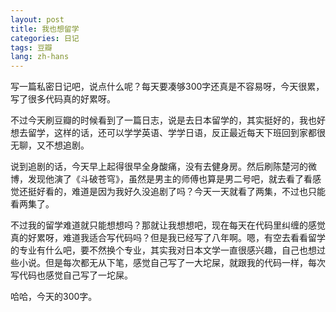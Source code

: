 ```yaml
---
layout: post
title: 我也想留学
categories: 日记
tags: 豆瓣
lang: zh-hans
---
```

写一篇私密日记吧，说点什么呢？每天要凑够300字还真是不容易呀，今天很累，写了很多代码真的好累呀。

不过今天刷豆瓣的时候看到了一篇日志，说是去日本留学的，其实挺好的，我也好想去留学，这样的话，还可以学学英语、学学日语，反正最近每天下班回到家都很无聊，又不想追剧。

说到追剧的话，今天早上起得很早全身酸痛，没有去健身房。然后刷陈楚河的微博，发现他演了《斗破苍穹》，虽然是男主的师傅也算是男二号吧，就去看了看感觉还挺好看的，难道是因为我好久没追剧了吗？今天一天就看了两集，不过也只能看两集了。

不过我的留学难道就只能想想吗？那就让我想想吧，现在每天在代码里纠缠的感觉真的好累呀，难道我适合写代码吗？但是我已经写了八年啊。嗯，有空去看看留学的专业有什么吧，要不然换个专业，其实我对日本文学一直很感兴趣，自己也想过些小说。但是每次都无从下笔，感觉自己写了一大坨屎，就跟我的代码一样，每次写代码也感觉自己写了一坨屎。

哈哈，今天的300字。

